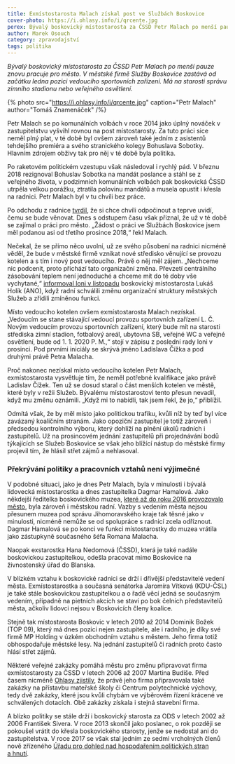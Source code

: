 ```yaml
---
title: Exmístostarosta Malach získal post ve Službách Boskovice
cover-photo: https://i.ohlasy.info/i/qrcente.jpg
perex: Bývalý boskovický místostarosta za ČSSD Petr Malach po menší pauze znovu pracuje pro město. V městské firmě Služby Boskovice zastává od začátku ledna pozici vedoucího sportovních zařízení.
author: Marek Osouch
category: zpravodajství
tags: politika
---
```


*Bývalý boskovický místostarosta za ČSSD Petr Malach po menší pauze znovu pracuje pro město. V městské firmě Služby Boskovice zastává od začátku ledna pozici vedoucího sportovních zařízení. Má na starosti správu zimního stadionu nebo veřejného osvětlení.*

{% photo src="https://i.ohlasy.info/i/qrcente.jpg" caption="Petr Malach" author="Tomáš Znamenáček" /%}

Petr Malach se po komunálních volbách v roce 2014 jako úplný nováček v zastupitelstvu vyšvihl rovnou na post místostarosty. Za tuto práci sice neměl plný plat, v té době byl ovšem zároveň také jedním z asistentů tehdejšího premiéra a svého stranického kolegy Bohuslava Sobotky. Hlavním zdrojem obživy tak pro něj v té době byla politika.

Po raketovém politickém vzestupu však následoval i rychlý pád. V březnu 2018 rezignoval Bohuslav Sobotka na mandát poslance a stáhl se z veřejného života, v podzimních komunálních volbách pak boskovická ČSSD utrpěla velkou porážku, ztratila polovinu mandátů a musela opustit i křesla na radnici. Petr Malach byl v tu chvíli bez práce.

Po odchodu z radnice [tvrdil](https://ohlasy.info/clanky/2018/10/rozhovor-malach.html), že si chce chvíli odpočinout a teprve uvidí, čemu se bude věnovat. Dnes s odstupem času však přiznal, že už v té době se zajímal o práci pro město. „Žádost o práci ve Službách Boskovice jsem měl podanou asi od třetího prosince 2018,“ řekl Malach.

Nečekal, že se přímo něco uvolní, už ze svého působení na radnici nicméně věděl, že bude v městské firmě vznikat nové středisko věnující se provozu kotelen a s tím i nový post vedoucího. Právě o něj měl zájem. „Nechceme nic podcenit, proto přichází tato organizační změna. Převzetí centrálního zásobování teplem není jednoduché a chceme mít do té doby vše vychytané,“ [informoval loni v listopadu](https://ohlasy.info/clanky/2019/11/prevzeti-czt.html) boskovický místostarosta Lukáš Holík (ANO), když radní schválili změnu organizační struktury městských Služeb a zřídili zmíněnou funkci.

Místo vedoucího kotelen ovšem exmístostarosta Malach nezískal. „Vedoucím se stane stávající vedoucí provozu sportovních zařízení L. Č.  Novým vedoucím provozu sportovních zařízení, který bude mít na starosti střediska zimní stadion, fotbalový areál, ubytovna SB, veřejné WC a veřejné osvětlení, bude od 1. 1. 2020 P. M.,“ stojí v zápisu z poslední rady loni v prosinci. Pod prvními iniciály se skrývá jméno Ladislava Čížka a pod druhými právě Petra Malacha.

Proč nakonec nezískal místo vedoucího kotelen Petr Malach, exmístostarosta vysvětluje tím, že neměl potřebné kvalifikace jako právě Ladislav Čížek. Ten už se dosud staral o část menších kotelen ve městě, které byly v režii Služeb. Bývalému místostarostovi tento přesun nevadil, když mu změnu oznámili. „Když mi to nabídli, tak jsem řekl, že jo,“ přiblížil.

Odmítá však, že by měl místo jako politickou trafiku, kvůli níž by teď byl více zavázaný koaličním stranám. Jako opoziční zastupitel je totiž zároveň i předsedou kontrolního výboru, který dohlíží na plnění úkolů radních i zastupitelů. Už na prosincovém jednání zastupitelů při projednávání bodů týkajících se Služeb Boskovice se však jeho blížící nástup do městské firmy projevil tím, že hlásil střet zájmů a nehlasoval.

### Překrývání politiky a pracovních vztahů není výjimečné

V podobné situaci, jako je dnes Petr Malach, byla v minulosti i bývalá lidovecká místostarostka a dnes zastupitelka Dagmar Hamalová. Jako někdejší ředitelka boskovického muzea, [které až do roku 2016 provozovalo město](https://ohlasy.info/clanky/2015/05/muzeum-na-kraj.html), byla zároveň i městskou radní. Vazby s vedením města nejsou přesunem muzea pod správu Jihomoravského kraje tak těsné jako v minulosti, nicméně nemůže se od spolupráce s radnicí zcela odříznout. Dagmar Hamalová se po konci ve funkci místostarostky do muzea vrátila jako zástupkyně současného šéfa Romana Malacha.

Naopak exstarostka Hana Nedomová (ČSSD), která je také nadále boskovickou zastupitelkou, odešla pracovat mimo Boskovice na živnostenský úřad do Blanska.

V blízkém vztahu k boskovické radnici se drží i dřívější představitelé vedení města. Exmístostarostka a současná senátorka Jaromíra Vítková (KDU-ČSL) je také stále boskovickou zastupitelkou a o řadě věcí jedná se současným vedením, případně na pietních akcích se staví po bok čelních představitelů města, ačkoliv lidovci nejsou v Boskovicích členy koalice.

Stejně tak místostarosta Boskovic v letech 2010 až 2014 Dominik Božek (TOP 09), který má dnes pozici nejen zastupitele, ale i radního, je díky své firmě MP Holding v úzkém obchodním vztahu s městem. Jeho firma totiž obhospodařuje městské lesy. Na jednání zastupitelů či radních proto často hlásí střet zájmů.

Některé veřejné zakázky pomáhá městu pro změnu připravovat firma exmístostarosty za ČSSD v letech 2006 až 2007 Martina Budiše. Před časem nicméně [Ohlasy zjistily](https://ohlasy.info/clanky/2019/06/cpv-dotace.html), že právě jeho firma připravovala také zakázky na přístavbu mateřské školy či Centrum polytechnické výchovy, tedy dvě zakázky, které jsou kvůli chybám ve výběrovém řízení krácené ve schválených dotacích. Obě zakázky získala i stejná stavební firma.

A blízko politiky se stále drží i boskovický starosta za ODS v letech 2002 až 2006 František Sivera. V roce 2013 skončil jako poslanec, o rok později se pokoušel vrátit do křesla boskovického starosty, jenže se nedostal ani do zastupitelstva. V roce 2017 se však stal jedním ze sedmi vrcholných členů nově zřízeného [Úřadu pro dohled nad hospodařením politických stran a hnutí](https://www.udhpsh.cz/o-nas).
